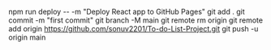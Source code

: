 npm run deploy -- -m "Deploy React app to GitHub Pages"
git add .
git commit -m "first commit"
git branch -M main
git remote rm origin
git remote add origin https://github.com/sonuv2201/To-do-List-Project.git
git push -u origin main